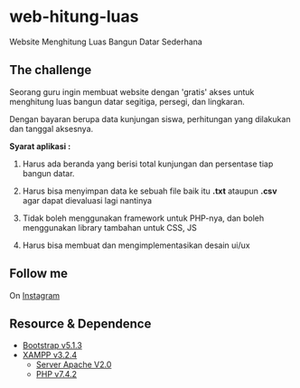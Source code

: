 <!-- Lang Indonesia -->
# web-hitung-luas
Website Menghitung Luas Bangun Datar Sederhana

## The challenge
Seorang guru ingin membuat website dengan 'gratis' akses untuk 
menghitung luas bangun datar segitiga, persegi, dan lingkaran.

Dengan bayaran berupa data kunjungan siswa, perhitungan yang
dilakukan dan tanggal aksesnya.

**Syarat aplikasi :**

1. Harus ada beranda yang berisi total kunjungan dan 
   persentase tiap bangun datar.

2. Harus bisa menyimpan data ke sebuah file baik itu **.txt** 
   ataupun **.csv** agar dapat dievaluasi lagi nantinya

3. Tidak boleh menggunakan framework untuk PHP-nya, dan boleh menggunakan library tambahan untuk CSS, JS

4. Harus bisa membuat dan mengimplementasikan desain ui/ux

## Follow me
On [Instagram](https://www.instagram.com/prasetyomuhdwi/)

## Resource & Dependence
* [Bootstrap v5.1.3](https://getbootstrap.com/docs/5.1/getting-started/introduction/)
* [XAMPP v3.2.4](https://www.apachefriends.org/)
    * [Server Apache V2.0](https://www.apache.org/licenses/LICENSE-2.0)
    * [PHP v7.4.2](https://www.php.net)
